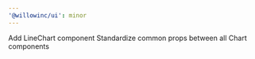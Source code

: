 ```yaml
---
'@willowinc/ui': minor
---
```


Add LineChart component
Standardize common props between all Chart components
